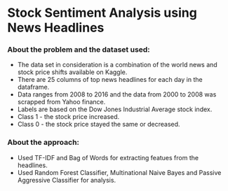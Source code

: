 # Stock Sentiment Analysis using News Headlines

### About the problem and the dataset used:

- The data set in consideration is a combination of the world news and stock price shifts available on Kaggle.
- There are 25 columns of top news headlines for each day in the dataframe.
- Data ranges from 2008 to 2016 and the data from 2000 to 2008 was scrapped from Yahoo finance.
- Labels are based on the Dow Jones Industrial Average stock index.
- Class 1 - the stock price increased.
- Class 0 - the stock price stayed the same or decreased.

### About the approach:

- Used TF-IDF and Bag of Words for extracting featues from the headlines.
- Used Random Forest Classifier, Multinational Naive Bayes and Passive Aggressive Classifier for analysis.

